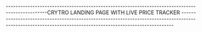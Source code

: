 -----------------------------------------------------------------------------------------------CRYTRO LANDING PAGE WITH LIVE PRICE TRACKER ---------------------------------------------------------------------------------------------------------------------------------------------------------
